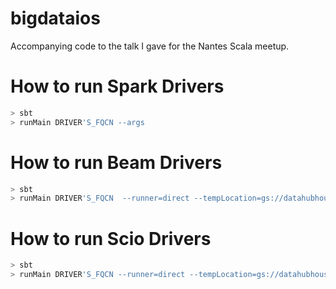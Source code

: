 # bigdataios
Accompanying code to the talk I gave for the Nantes Scala meetup.

# How to run Spark Drivers
```bash
> sbt
> runMain DRIVER'S_FQCN --args
```

# How to run Beam Drivers
```bash
> sbt
> runMain DRIVER'S_FQCN  --runner=direct --tempLocation=gs://datahubhouse/temp
```

# How to run Scio Drivers
```bash
> sbt
> runMain DRIVER'S_FQCN --runner=direct --tempLocation=gs://datahubhouse/temp
```
